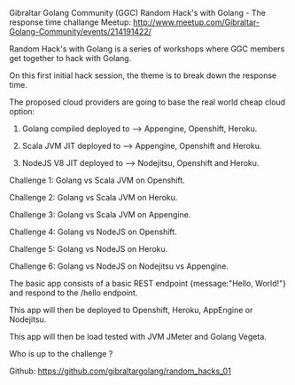 Gibraltar Golang Community (GGC) Random Hack's with Golang - The response time challange Meetup: 
http://www.meetup.com/Gibraltar-Golang-Community/events/214191422/

Random Hack's with Golang is a series of workshops where GGC members get together to hack with Golang.

On this first initial hack session, the theme is to break down the response time.

The proposed cloud providers are going to base the real world cheap cloud option:


1) Golang compiled deployed to --> Appengine, Openshift, Heroku. 

2) Scala JVM JIT deployed to --> Appengine, Openshift and Heroku.

3) NodeJS V8 JIT deployed to --> Nodejitsu, Openshift and Heroku.


Challenge 1: Golang vs Scala JVM on Openshift.

Challenge 2: Golang vs Scala JVM on Heroku.

Challenge 3: Golang vs Scala JVM on Appengine.

Challenge 4: Golang vs NodeJS on Openshift.

Challenge 5: Golang vs NodeJS on Heroku.

Challenge 6: Golang vs NodeJS on Nodejitsu vs Appengine.


The basic app consists of a basic REST endpoint {message:"Hello, World!"} and respond to the /hello endpoint.

This app will then be deployed to Openshift, Heroku, AppEngine or Nodejitsu.

This app will then be load tested with JVM JMeter and Golang Vegeta.

Who is up to the challenge ?  


Github: https://github.com/gibraltargolang/random_hacks_01 
